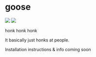 # goose

<img src="https://img.shields.io/github/package-json/v/rand404/goose"> <img src="https://img.shields.io/github/last-commit/rand404/goose"></a>

honk honk honk

It basically just honks at people.

Installation instructions & info coming soon
